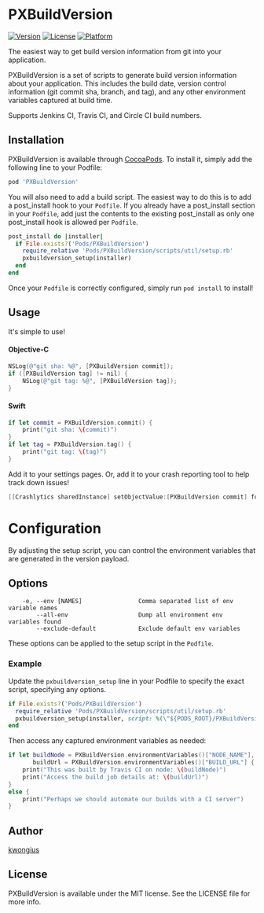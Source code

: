 # PXBuildVersion

[![Version](https://img.shields.io/cocoapods/v/PXBuildVersion.svg?style=flat)](http://cocoapods.org/pods/PXBuildVersion)
[![License](https://img.shields.io/cocoapods/l/PXBuildVersion.svg?style=flat)](http://cocoapods.org/pods/PXBuildVersion)
[![Platform](https://img.shields.io/cocoapods/p/PXBuildVersion.svg?style=flat)](http://cocoapods.org/pods/PXBuildVersion)

The easiest way to get build version information from git into your application.

PXBuildVersion is a set of scripts to generate build version information about your application. This includes the build date, version control information (git commit sha, branch, and tag), and any other environment variables captured at build time.

Supports Jenkins CI, Travis CI, and Circle CI build numbers.

## Installation

PXBuildVersion is available through [CocoaPods](http://cocoapods.org). To install it, simply add the following line to your Podfile:

```ruby
pod 'PXBuildVersion'
```

You will also need to add a build script. The easiest way to do this is to add a post_install hook to your `Podfile`. If you already have a post_install section in your `Podfile`, add just the contents to the existing post_install as only one post_install hook is allowed per `Podfile`.

```ruby
post_install do |installer|
  if File.exists?('Pods/PXBuildVersion')
    require_relative 'Pods/PXBuildVersion/scripts/util/setup.rb'
    pxbuildversion_setup(installer)
  end
end
```

Once your `Podfile` is correctly configured, simply run `pod install` to install!

## Usage

It's simple to use!

#### Objective-C

```objective-c
NSLog(@"git sha: %@", [PXBuildVersion commit]);
if ([PXBuildVersion tag] != nil) {
    NSLog(@"git tag: %@", [PXBuildVersion tag]);
}
```

#### Swift

```swift
if let commit = PXBuildVersion.commit() {
    print("git sha: \(commit)")
}
if let tag = PXBuildVersion.tag() {
    print("git tag: \(tag)")
}
```

Add it to your settings pages. Or, add it to your crash reporting tool to help track down issues!

```objective-c
[[Crashlytics sharedInstance] setObjectValue:[PXBuildVersion commit] forKey:@"commit"];
```

# Configuration

By adjusting the setup script, you can control the environment variables that are generated in the version payload.

## Options

```
    -e, --env [NAMES]                Comma separated list of env variable names
        --all-env                    Dump all environment env variables found
        --exclude-default            Exclude default env variables
```

These options can be applied to the setup script in the `Podfile`.

### Example
Update the `pxbuildversion_setup` line in your Podfile to specify the exact script, specifying any options.

```ruby
if File.exists?('Pods/PXBuildVersion')
  require_relative 'Pods/PXBuildVersion/scripts/util/setup.rb'
  pxbuildversion_setup(installer, script: %(\"${PODS_ROOT}/PXBuildVersion/scripts/git.rb\" -e NODE_NAME,BUILD_URL --exclude-default))
end
```

Then access any captured environment variables as needed:

```swift
if let buildNode = PXBuildVersion.environmentVariables()["NODE_NAME"],
       buildUrl = PXBuildVersion.environmentVariables()["BUILD_URL"] {
    print("This was built by Travis CI on node: \(buildNode)")
    print("Access the build job details at: \(buildUrl)")
}
else {
    print("Perhaps we should automate our builds with a CI server")
}
```

## Author

[kwongius](https://github.com/kwongius)

## License

PXBuildVersion is available under the MIT license. See the LICENSE file for more info.
